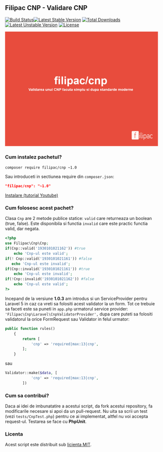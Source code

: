 ## Filipac CNP - Validare CNP
[![Build Status](https://travis-ci.org/filipac/cnp.svg)](https://travis-ci.org/laravel/framework)[![Latest Stable Version](https://poser.pugx.org/filipac/cnp/v/stable.svg)](https://packagist.org/packages/filipac/cnp) [![Total Downloads](https://poser.pugx.org/filipac/cnp/downloads.svg)](https://packagist.org/packages/filipac/cnp) [![Latest Unstable Version](https://poser.pugx.org/filipac/cnp/v/unstable.svg)](https://packagist.org/packages/filipac/cnp) [![License](https://poser.pugx.org/filipac/cnp/license.svg)](https://packagist.org/packages/filipac/cnp)

![Filipac/CNP](https://raw.githubusercontent.com/filipac/cnp/master/cnp.jpg)

### Cum instalez pachetul?
```
composer require filipac/cnp ~1.0
```
Sau introduceti in sectiunea require din ```composer.json```:
```json
"filipac/cnp": "~1.0"
```
[Instalare (tutorial Youtube)](https://www.youtube.com/watch?v=DlHQKygnd_E)

### Cum folosesc acest pachet?
Clasa ```Cnp``` are 2 metode publice statice: ```valid``` care returneaza un boolean (true, false). Este disponibila si functia
```invalid``` care este practic functia valid, dar negata.
```php
<?php
use Filipac\Cnp\Cnp;
if(Cnp::valid('1930101021162')) #true
	echo 'Cnp-ul este valid';
if(! Cnp::valid('1930101021161')) #false
   echo 'Cnp-ul este invalid';
if(Cnp::invalid('1930101021161')) #true
	echo 'Cnp-ul este invalid';
if(!Cnp::invalid('1930101021162')) #false
	echo 'Cnp-ul este valid';
?>
```
Incepand de la versiune **1.0.3** am introdus si un ServiceProvider pentru Laravel 5 in caz ca vreti sa folositi acest validator la un form. Tot ce trebuie sa faceti este sa puneti in ```app.php``` urmatorul service provider: ```'Filipac\Cnp\Laravel\CnpValidatorProvider',``` dupa care puteti sa folositi validatorul la orice FormRequest sau Validator in felul urmator:
```php
public function rules()
	{
		return [
			'cnp' => 'required|max:13|cnp',
		];
	}
```
sau
```php
Validator::make($data, [
			'cnp' => 'required|max:13|cnp',
		])
```
### Cum sa contribui?
Daca ai idei de imbunatatire a acestui script, da fork acestui repository, fa modificarile necesare si apoi da un pull-request.
Nu uita sa scrii un test (vezi ```tests/CnpTest.php```) pentru ce ai implementat, altfel nu voi accepta request-ul.
Testarea se face cu **PhpUnit**.

### Licenta

Acest script este distribuit sub [licienta MIT](http://opensource.org/licenses/MIT).
